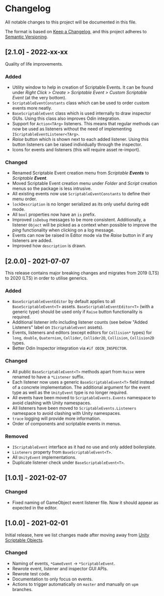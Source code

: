 ﻿# Changelog
All notable changes to this project will be documented in this file.

The format is based on [Keep a Changelog](https://keepachangelog.com/en/1.0.0/),
and this project adheres to [Semantic Versioning](https://semver.org/spec/v2.0.0.html).

## [2.1.0] - 2022-xx-xx
Quality of life improvements.

### Added
- Utility window to help in creation of Scriptable Events. It can be found under _Right Click > Create > Scriptable Event > Custom Scriptable Event_ (at the very bottom).
- `ScriptableEventConstants` class which can be used to order custom events more neatly.
- `BaseScriptableEvent` class which is used internally to draw inspector GUIs. Using this class also improves Odin integration.
- Support for `Action<TArg>` listeners. This means that regular methods can now be used as listeners without the need of implementing `IScriptableEventListener<TArg>`.
- _Raise_ button which is shown next to each added listener. Using this button listeners can be raised individually through the inspector.
- Icons for events and listeners (this will require asset re-import).

### Changed
- Renamed Scriptable Event creation menu from _Scriptable **Events**_ to _Scriptable **Event**_.
- Moved Scriptable Event creation menu under _Folder_ and _Script_ creation menus so the package is less intrusive.
- All existing events now use `ScriptableEventConstants` to define their menu order.
- `lockDescription` is no longer serialized as its only useful during edit mode.
- All `bool` properties now have an `is` prefix.
- Improved `isDebug` messages to be more consistent. Additionally, a listener `Object` will be picked as a context when possible to improve the _ping_ functionality when clicking on a log message.
- Events can now be raised in Editor mode via the _Raise_ button in if any listeners are added.
- Improved how `description` is drawn.

## [2.0.0] - 2021-07-07
This release contains major breaking changes and migrates from 2019 (LTS) to 2020 (LTS) in order to utilise generics.

### Added
- `BaseScriptableEventEditor` by default applies to all `BaseScriptableEvent<T>` assets. `BaseScriptableEventEditor<T>` (with a generic type) should be used only if `Raise` button functionality is required.
- Additional listener info including listener counts (see below "Added Listeners" label on `IScriptableEvent` assets).
- Events, listeners and editors (except editors for `Collision*` types) for `long`, `double`, `Quaternion`, `Collider`, `Collider2D`, `Collision`, `Collision2D` types.
- Better Odin Inspector integration via `#if ODIN_INSPECTOR`.

### Changed
- All public `BaseScriptableEvent<T>` methods apart from `Raise` were renamed to have a `*Listener` suffix.
- Each listener now uses a generic `BaseScriptableEvent<T>` field instead of a concrete implementation. The additional argument for the event type as well as the `UnityEvent` type is no longer required.
- All events have been moved to `ScriptableEvents.Events` namespace to avoid clashing with Unity namespaces.
- All listeners have been moved to `ScriptableEvents.Listeners` namespace to avoid clashing with Unity namespaces.
- `trace` logging will provide more information.
- Order of components and scriptable events in menus.

### Removed
- `IScriptableEvent` interface as it had no use and only added boilerplate.
- `Listeners` property from `BaseScriptableEvent<T>`.
- All `UnityEvent` implementations.
- Duplicate listener check under `BaseScriptableEvent<T>`.

## [1.0.1] - 2021-02-07

### Changed
- Fixed naming of GameObject event listener file. Now it should appear as expected in the editor.

## [1.0.0] - 2021-02-01
Initial release, here we list changes made after moving away from [Unity Scriptable Objects](https://github.com/chark/unity-scriptable-objects).

### Changed
- Naming of events, `*GameEvent` -> `*ScriptableEvent`.
- Rewrote event, listener and inspector GUI APIs.
- Rewrote test code.
- Documentation to only focus on events.
- Actions to trigger automatically on `master` and manually on `upm` branches.
